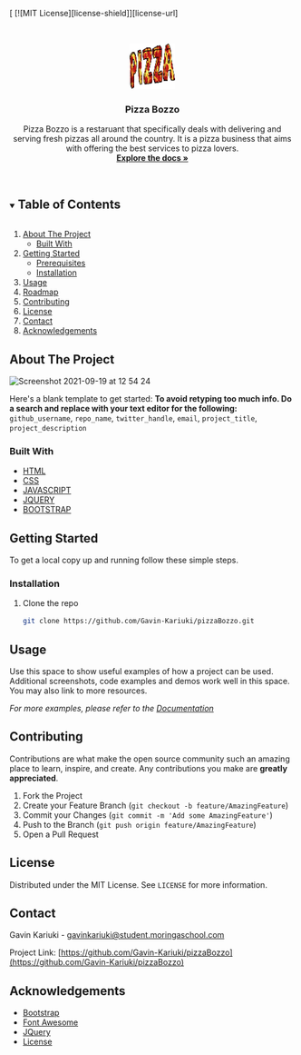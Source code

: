 <!--
*** Thanks for checking out the Best-README-Template. If you have a suggestion
*** that would make this better, please fork the repo and create a pull request
*** or simply open an issue with the tag "enhancement".
*** Thanks again! Now go create something AMAZING! :D
***
***
***
*** To avoid retyping too much info. Do a search and replace for the following:
*** github_username, repo_name, twitter_handle, email, project_title, project_description
-->



<!-- PROJECT SHIELDS -->
<!--
*** I'm using markdown "reference style" links for readability.
*** Reference links are enclosed in brackets [ ] instead of parentheses ( ).
*** See the bottom of this document for the declaration of the reference variables
*** for contributors-url, forks-url, etc. This is an optional, concise syntax you may use.
*** https://www.markdownguide.org/basic-syntax/#reference-style-links
-->
[
[![MIT License][license-shield]][license-url]



<!-- PROJECT LOGO -->
<br />
<p align="center">
  <a href="https://github.com/Gavin-Kariuki/pizzaBozzo">
    <img src="img/238-2388165_tumblr-pizza-png-letras-de-pizza-png.png" alt="Logo" width="80" height="80">
  </a>

  <h3 align="center">Pizza Bozzo</h3>

  <p align="center">
    Pizza Bozzo is a restaruant that specifically deals with delivering and serving fresh pizzas all around the country. It is a pizza business that aims with offering the best services to pizza lovers.
    <br />
    <a href="https://github.com/Gavin-Kariuki/pizzaBozzo"><strong>Explore the docs »</strong></a>
    <br />
    <br />
  </p>
</p>



<!-- TABLE OF CONTENTS -->
<details open="open">
  <summary><h2 style="display: inline-block">Table of Contents</h2></summary>
  <ol>
    <li>
      <a href="#about-the-project">About The Project</a>
      <ul>
        <li><a href="#built-with">Built With</a></li>
      </ul>
    </li>
    <li>
      <a href="#getting-started">Getting Started</a>
      <ul>
        <li><a href="#prerequisites">Prerequisites</a></li>
        <li><a href="#installation">Installation</a></li>
      </ul>
    </li>
    <li><a href="#usage">Usage</a></li>
    <li><a href="#roadmap">Roadmap</a></li>
    <li><a href="#contributing">Contributing</a></li>
    <li><a href="#license">License</a></li>
    <li><a href="#contact">Contact</a></li>
    <li><a href="#acknowledgements">Acknowledgements</a></li>
  </ol>
</details>



<!-- ABOUT THE PROJECT -->
## About The Project

![Screenshot 2021-09-19 at 12 54 24](https://user-images.githubusercontent.com/89376826/133923447-ec2e76f2-e2be-4530-8f14-8d46dee40db4.png)


Here's a blank template to get started:
**To avoid retyping too much info. Do a search and replace with your text editor for the following:**
`github_username`, `repo_name`, `twitter_handle`, `email`, `project_title`, `project_description`


### Built With

* [HTML](https://html.com)
* [CSS](https://developer.mozilla.org/en-US/docs/Web/CSS)
* [JAVASCRIPT](https://developer.mozilla.org/en-US/docs/Web/JavaScript)
* [JQUERY](https://api.jquery.com)
* [BOOTSTRAP](https://getbootstrap.com)



<!-- GETTING STARTED -->
## Getting Started

To get a local copy up and running follow these simple steps.



### Installation

1. Clone the repo
   ```sh
   git clone https://github.com/Gavin-Kariuki/pizzaBozzo.git
   ```


<!-- USAGE EXAMPLES -->
## Usage

Use this space to show useful examples of how a project can be used. Additional screenshots, code examples and demos work well in this space. You may also link to more resources.

_For more examples, please refer to the [Documentation](https://example.com)_




<!-- CONTRIBUTING -->
## Contributing

Contributions are what make the open source community such an amazing place to learn, inspire, and create. Any contributions you make are **greatly appreciated**.

1. Fork the Project
2. Create your Feature Branch (`git checkout -b feature/AmazingFeature`)
3. Commit your Changes (`git commit -m 'Add some AmazingFeature'`)
4. Push to the Branch (`git push origin feature/AmazingFeature`)
5. Open a Pull Request



<!-- LICENSE -->
## License

Distributed under the MIT License. See `LICENSE` for more information.



<!-- CONTACT -->
## Contact

Gavin Kariuki - gavinkariuki@student.moringaschool.com

Project Link: [https://github.com/Gavin-Kariuki/pizzaBozzo](https://github.com/Gavin-Kariuki/pizzaBozzo)



<!-- ACKNOWLEDGEMENTS -->
## Acknowledgements

* [Bootstrap](https://getbootstrap.com)
* [Font Awesome](https://fontawesome.com)
* [JQuery](https://api.jquery.com)
* [License](https://choosealicense.com)





